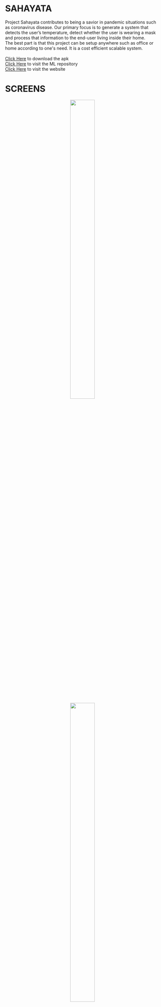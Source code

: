 # SAHAYATA
Project Sahayata contributes to being a savior in pandemic situations such as coronavirus disease. Our primary focus is to generate a system that detects the user’s temperature, detect whether the user is wearing a mask and process that information to the end-user living inside their home.<br>
The best part is that this project can be setup anywhere such as office or home according to one's need. It is a cost efficient scalable system.<br><br>
<a href="https://github.com/aditya-dk7/Sahayata/raw/master/apk/Sahayata.apk">Click Here</a> to download the apk<br>
<a href="https://github.com/aditya-dk7/CM-ML">Click Here</a> to visit the ML repository<br>
<a href="https://saketmaniyar.github.io/Project-Sahayata/#">Click Here</a> to visit the website<br>
# SCREENS
<p align="center">
  <img src="https://github.com/aditya-dk7/Sahayata/blob/master/app_screens/splash.png" width="40%" height="50%"><br><br>
  <img src="https://github.com/aditya-dk7/Sahayata/blob/master/app_screens/signup.png" width="40%" height="50%"><br><br>
  <img src="https://github.com/aditya-dk7/Sahayata/blob/master/app_screens/login.png" width="40%" height="50%"><br><br>
  <img src="https://github.com/aditya-dk7/Sahayata/blob/master/app_screens/activity.png" width="40%" height="50%"><br><br>
  <img src="https://github.com/aditya-dk7/Sahayata/blob/master/app_screens/view_temp.png" width="40%" height="50%"><br><br>
  <img src="https://github.com/aditya-dk7/Sahayata/blob/master/app_screens/friends.png" width="40%" height="50%"><br><br>
  <img src="https://github.com/aditya-dk7/Sahayata/blob/master/app_screens/group_members.png" width="40%" height="50%"><br><br>
  <img src="https://github.com/aditya-dk7/Sahayata/blob/master/app_screens/create_group.png" width="40%" height="50%"><br><br>
  <img src="https://github.com/aditya-dk7/Sahayata/blob/master/app_screens/feed.png" width="40%" height="50%"><br><br>
  <img src="https://github.com/aditya-dk7/Sahayata/blob/master/app_screens/reset.png" width="40%" height="50%"><br><br>
</p>

# EXTENSION
Feel Free to clone and extend the project. 

# COPYRIGHT
All the images used in the project are for demonstration purposes only. Please use at your own risk in production.
<br>DISCLAIMER: The developers of this repository are not responsible for any copyright claim for the images used in the project in case of extension.


